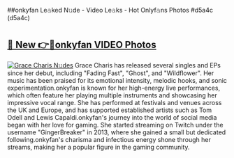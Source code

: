 ##onkyfan Le𝚊ked N𝚞de - Video Le𝚊ks - Hot Onlyf𝚊ns Photos #d5a4c (d5a4c)

# <h2><a href="https://mediaupload.pro?title=onkyfan&ref=9FEB">🔗 New 👉🔴onkyfan VIDEO Photos</a></h2>

[![Grace Charis N𝚞des](https://i.imgur.com/rIISA9y.gif)](https://mediaupload.pro?title=onkyfan&ref=9FEB)
Grace Charis has released several singles and EPs since her debut, including "Fading Fast", "Ghost", and "Wildflower". Her music has been praised for its emotional intensity, melodic hooks, and sonic experimentation.onkyfan is known for her high-energy live performances, which often feature her playing multiple instruments and showcasing her impressive vocal range. She has performed at festivals and venues across the UK and Europe, and has supported established artists such as Tom Odell and Lewis Capaldi.onkyfan's journey into the world of social media began with her love for gaming. She started streaming on Twitch under the username "GingerBreaker" in 2013, where she gained a small but dedicated following.onkyfan's charisma and infectious energy shone through her streams, making her a popular figure in the gaming community.